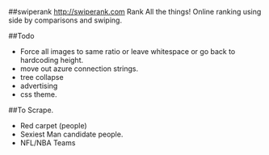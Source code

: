 ##swiperank
http://swiperank.com
Rank All the things!
Online ranking using side by comparisons and swiping.

##Todo

* Force all images to same ratio or leave whitespace or go back to hardcoding height. 
* move out azure connection strings.
* tree collapse 
* advertising
* css theme.

##To Scrape.
* Red carpet (people)
* Sexiest Man candidate people. 
* NFL/NBA Teams
